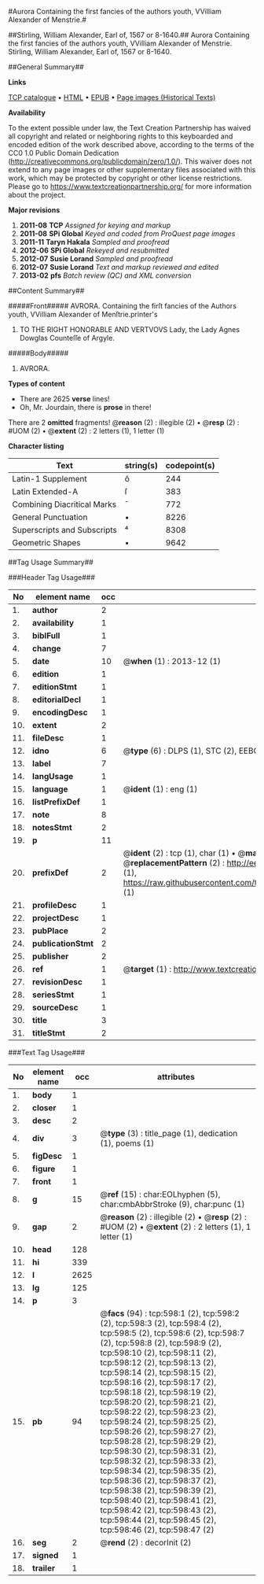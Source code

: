#Aurora Containing the first fancies of the authors youth, VVilliam Alexander of Menstrie.#

##Stirling, William Alexander, Earl of, 1567 or 8-1640.##
Aurora Containing the first fancies of the authors youth, VVilliam Alexander of Menstrie.
Stirling, William Alexander, Earl of, 1567 or 8-1640.

##General Summary##

**Links**

[TCP catalogue](http://www.ota.ox.ac.uk/tcp/)  • 
[HTML](http://tei.it.ox.ac.uk/tcp/Texts-HTML/free/A16/A16457.html)  • 
[EPUB](http://tei.it.ox.ac.uk/tcp/Texts-EPUB/free/A16/A16457.epub) • 
[Page images (Historical Texts)](https://historicaltexts.jisc.ac.uk/eebo-99836333e)

**Availability**

To the extent possible under law, the Text Creation Partnership has waived all copyright and related or neighboring rights to this keyboarded and encoded edition of the work described above, according to the terms of the CC0 1.0 Public Domain Dedication (http://creativecommons.org/publicdomain/zero/1.0/). This waiver does not extend to any page images or other supplementary files associated with this work, which may be protected by copyright or other license restrictions. Please go to https://www.textcreationpartnership.org/ for more information about the project.

**Major revisions**

1. __2011-08__ __TCP__ *Assigned for keying and markup*
1. __2011-08__ __SPi Global__ *Keyed and coded from ProQuest page images*
1. __2011-11__ __Taryn Hakala__ *Sampled and proofread*
1. __2012-06__ __SPi Global__ *Rekeyed and resubmitted*
1. __2012-07__ __Susie Lorand__ *Sampled and proofread*
1. __2012-07__ __Susie Lorand__ *Text and markup reviewed and edited*
1. __2013-02__ __pfs__ *Batch review (QC) and XML conversion*

##Content Summary##

#####Front#####
AVRORA. Containing the firſt fancies of the Authors youth, VVilliam Alexander of Menſtrie.printer's 
1. TO THE RIGHT HONORABLE AND VERTVOVS Lady, the Lady Agnes Dowglas Counteſſe of Argyle.

#####Body#####

1. AVRORA.

**Types of content**

  * There are 2625 **verse** lines!
  * Oh, Mr. Jourdain, there is **prose** in there!

There are 2 **omitted** fragments! 
 @__reason__ (2) : illegible (2)  •  @__resp__ (2) : #UOM (2)  •  @__extent__ (2) : 2 letters (1), 1 letter (1)

**Character listing**


|Text|string(s)|codepoint(s)|
|---|---|---|
|Latin-1 Supplement|ô|244|
|Latin Extended-A|ſ|383|
|Combining             Diacritical Marks|̄|772|
|General Punctuation|•|8226|
|Superscripts             and Subscripts|⁴|8308|
|Geometric Shapes|▪|9642|

##Tag Usage Summary##

###Header Tag Usage###

|No|element name|occ|attributes|
|---|---|---|---|
|1.|__author__|2||
|2.|__availability__|1||
|3.|__biblFull__|1||
|4.|__change__|7||
|5.|__date__|10| @__when__ (1) : 2013-12 (1)|
|6.|__edition__|1||
|7.|__editionStmt__|1||
|8.|__editorialDecl__|1||
|9.|__encodingDesc__|1||
|10.|__extent__|2||
|11.|__fileDesc__|1||
|12.|__idno__|6| @__type__ (6) : DLPS (1), STC (2), EEBO-CITATION (1), PROQUEST (1), VID (1)|
|13.|__label__|7||
|14.|__langUsage__|1||
|15.|__language__|1| @__ident__ (1) : eng (1)|
|16.|__listPrefixDef__|1||
|17.|__note__|8||
|18.|__notesStmt__|2||
|19.|__p__|11||
|20.|__prefixDef__|2| @__ident__ (2) : tcp (1), char (1)  •  @__matchPattern__ (2) : ([0-9\-]+):([0-9IVX]+) (1), (.+) (1)  •  @__replacementPattern__ (2) : http://eebo.chadwyck.com/downloadtiff?vid=$1&page=$2 (1), https://raw.githubusercontent.com/textcreationpartnership/Texts/master/tcpchars.xml#$1 (1)|
|21.|__profileDesc__|1||
|22.|__projectDesc__|1||
|23.|__pubPlace__|2||
|24.|__publicationStmt__|2||
|25.|__publisher__|2||
|26.|__ref__|1| @__target__ (1) : http://www.textcreationpartnership.org/docs/. (1)|
|27.|__revisionDesc__|1||
|28.|__seriesStmt__|1||
|29.|__sourceDesc__|1||
|30.|__title__|3||
|31.|__titleStmt__|2||


###Text Tag Usage###

|No|element name|occ|attributes|
|---|---|---|---|
|1.|__body__|1||
|2.|__closer__|1||
|3.|__desc__|2||
|4.|__div__|3| @__type__ (3) : title_page (1), dedication (1), poems (1)|
|5.|__figDesc__|1||
|6.|__figure__|1||
|7.|__front__|1||
|8.|__g__|15| @__ref__ (15) : char:EOLhyphen (5), char:cmbAbbrStroke (9), char:punc (1)|
|9.|__gap__|2| @__reason__ (2) : illegible (2)  •  @__resp__ (2) : #UOM (2)  •  @__extent__ (2) : 2 letters (1), 1 letter (1)|
|10.|__head__|128||
|11.|__hi__|339||
|12.|__l__|2625||
|13.|__lg__|125||
|14.|__p__|3||
|15.|__pb__|94| @__facs__ (94) : tcp:598:1 (2), tcp:598:2 (2), tcp:598:3 (2), tcp:598:4 (2), tcp:598:5 (2), tcp:598:6 (2), tcp:598:7 (2), tcp:598:8 (2), tcp:598:9 (2), tcp:598:10 (2), tcp:598:11 (2), tcp:598:12 (2), tcp:598:13 (2), tcp:598:14 (2), tcp:598:15 (2), tcp:598:16 (2), tcp:598:17 (2), tcp:598:18 (2), tcp:598:19 (2), tcp:598:20 (2), tcp:598:21 (2), tcp:598:22 (2), tcp:598:23 (2), tcp:598:24 (2), tcp:598:25 (2), tcp:598:26 (2), tcp:598:27 (2), tcp:598:28 (2), tcp:598:29 (2), tcp:598:30 (2), tcp:598:31 (2), tcp:598:32 (2), tcp:598:33 (2), tcp:598:34 (2), tcp:598:35 (2), tcp:598:36 (2), tcp:598:37 (2), tcp:598:38 (2), tcp:598:39 (2), tcp:598:40 (2), tcp:598:41 (2), tcp:598:42 (2), tcp:598:43 (2), tcp:598:44 (2), tcp:598:45 (2), tcp:598:46 (2), tcp:598:47 (2)|
|16.|__seg__|2| @__rend__ (2) : decorInit (2)|
|17.|__signed__|1||
|18.|__trailer__|1||
